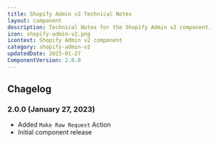 ```yaml
---
title: Shopify Admin v2 Technical Notes
layout: component
description: Technical Notes for the Shopify Admin v2 component.
icon: shopify-admin-v2.png
icontext: Shopify Admin v2 component
category: shopify-admin-v2
updatedDate: 2023-01-27
ComponentVersion: 2.0.0
---
```


## Chagelog

### 2.0.0 (January 27, 2023)

* Added `Make Raw Request` Action
* Initial component release
